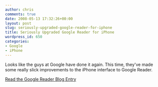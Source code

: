 ```yaml
---
author: chris
comments: true
date: 2008-05-13 17:32:26+00:00
layout: post
slug: seriously-upgraded-google-reader-for-iphone
title: Seriously Upgraded Google Reader for iPhone
wordpress_id: 650
categories:
- Google
- iPhone
---
```


Looks like the guys at Google have done it again. This time, they've made some really slick improvements to the iPhone interface to Google Reader.

[Read the Google Reader Blog Entry](http://googlereader.blogspot.com/2008/05/brand-new-google-reader-for-iphone.html)
